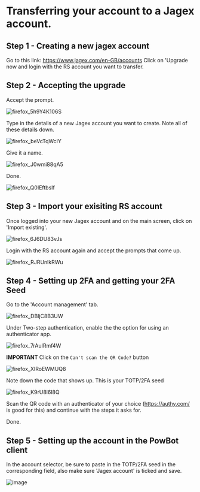 
# Transferring your account to a Jagex account.



## Step 1 - Creating a new jagex account 

Go to this link: https://www.jagex.com/en-GB/accounts
Click on 'Upgrade now and login with the RS account you want to transfer.

## Step 2 - Accepting the upgrade

Accept the prompt.

![firefox_5h9Y4K106S](https://github.com/Protoprize/docs/assets/64224090/6130f68c-cd1d-4ee0-b161-e6e77adb2d65)


Type in the details of a new Jagex account you want to create. Note all of these details down.

![firefox_beVcTqWcIY](https://github.com/Protoprize/docs/assets/64224090/782296aa-fd8b-484e-a9dd-790f9ab3ef6d)


Give it a name.

![firefox_J0wmi88qA5](https://github.com/Protoprize/docs/assets/64224090/4e255abe-66b2-4cae-800d-a536ed666b84)


Done.

![firefox_Q0IEftbsIf](https://github.com/Protoprize/docs/assets/64224090/b51d7ebc-0e13-4445-8046-7acaad30b505)

## Step 3 - Import your exisiting RS account

Once logged into your new Jagex account and on the main screen, click on 'Import existing'. 

![firefox_6J6DU83vJs](https://github.com/Protoprize/docs/assets/64224090/b7ba9b03-ff05-4734-be05-7f2aedc5c00a)

Login with the RS account again and accept the prompts that come up. 

![firefox_RJRUnlkRWu](https://github.com/Protoprize/docs/assets/64224090/b3661b08-e454-48ed-b603-483a52ee4a23)

## Step 4 - Setting up 2FA and getting your 2FA Seed

Go to the 'Account management' tab.

![firefox_DBljC8B3UW](https://github.com/Protoprize/docs/assets/64224090/54257a15-2d61-4144-8e8d-5976a3b2e0ca)

Under Two-step authentication, enable the the option for using an authenticator app.

![firefox_7rAuIRmf4W](https://github.com/Protoprize/docs/assets/64224090/712d3ce3-3b18-4697-bbc0-08076e64171d)

**IMPORTANT** Click on the `Can't scan the QR Code?` button

![firefox_XIRoEWMUQ8](https://github.com/Protoprize/docs/assets/64224090/9349193b-24d7-49d6-911e-da6166fa6871)

Note down the code that shows up. This is your TOTP/2FA seed

![firefox_K9rU8l6l8Q](https://github.com/Protoprize/docs/assets/64224090/63b6831f-faef-462c-9f9f-540b65e6c5a9)

Scan the QR code with an authenticator of your choice (https://authy.com/ is good for this) and continue with the steps it asks for.

Done.

## Step 5 - Setting up the account in the PowBot client

In the account selector, be sure to paste in the TOTP/2FA seed in the corresponding field, also make sure 'Jagex account' is ticked and save.

![image](https://github.com/Protoprize/docs/assets/64224090/06ed2bf4-379d-4143-8e3b-057a25b58e4b)